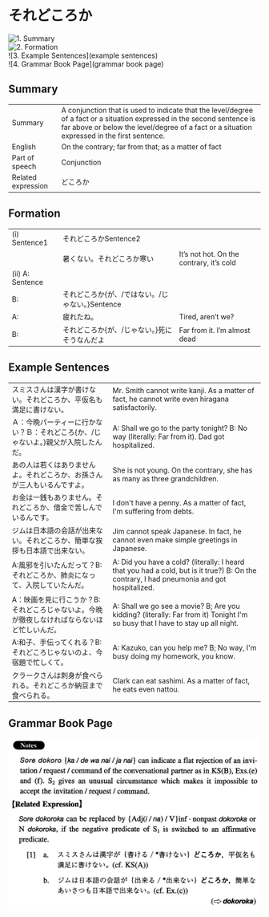 # それどころか

![1. Summary](summary)<br>
![2. Formation](formation)<br>
![3. Example Sentences](example sentences)<br>
![4. Grammar Book Page](grammar book page)<br>


## Summary

<table><tr>   <td>Summary</td>   <td>A conjunction that is used to indicate that the level/degree of a fact or a situation expressed in the second sentence is far above or below the level/degree of a fact or a situation expressed in the first sentence.</td></tr><tr>   <td>English</td>   <td>On the contrary; far from that; as a matter of fact</td></tr><tr>   <td>Part of speech</td>   <td>Conjunction</td></tr><tr>   <td>Related expression</td>   <td>どころか</td></tr></table>

## Formation

<table class="table"><tbody><tr class="tr head"><td class="td"><span class="numbers">(i)</span> <span class="bold">Sentence1</span></td><td class="td"><span class="concept">それどころか</span><span>Sentence2</span></td><td class="td"></td></tr><tr class="tr"><td class="td"></td><td class="td"><span>暑くない。</span><span class="concept">それどころか</span><span>寒い</span></td><td class="td"><span>It’s not hot. On the contrary, it’s cold</span></td></tr><tr class="tr head"><td class="td"><span class="numbers">(ii)</span> <span class="bold">A: Sentence</span></td><td class="td"><span class="concept"></span></td><td class="td"></td></tr><tr class="tr"><td class="td"><span class="bold">B:</span></td><td class="td"><span class="concept">それどころか</span><span>{が、/ではない。/じゃない。}Sentence</span></td><td class="td"></td></tr><tr class="tr"><td class="td"><span class="bold">A:</span></td><td class="td"><span>疲れたね。</span><span class="concept"></span></td><td class="td"><span>Tired, aren’t we?</span></td></tr><tr class="tr"><td class="td"><span class="bold">B:</span></td><td class="td"><span class="concept">それどころか</span><span>{が、/じゃない。}死にそうなんだよ</span></td><td class="td"><span>Far from it. I’m almost dead</span></td></tr></tbody></table>

## Example Sentences

<table><tr>   <td>スミスさんは漢字が書けない。それどころか、平仮名も満足に書けない。</td>   <td>Mr. Smith cannot write kanji. As a matter of fact, he cannot write even hiragana satisfactorily.</td></tr><tr>   <td>Ａ：今晩パーティーに行かない？Ｂ：それどころ{か、/じゃないよ。}親父が入院したんだ。</td>   <td>A: Shall we go to the party tonight? B: No way (literally: Far from it). Dad got hospitalized.</td></tr><tr>   <td>あの人は若くはありませんよ。それどころか、お孫さんが三人もいるんですよ。</td>   <td>She is not young. On the contrary, she has as many as three grandchildren.</td></tr><tr>   <td>お金は一銭もありません。それどころか、借金で苦しんでいるんです。</td>   <td>I don't have a penny. As a matter of fact, I'm suffering from debts.</td></tr><tr>   <td>ジムは日本語の会話が出来ない。それどころか、簡単な挨拶も日本語で出来ない。</td>   <td>Jim cannot speak Japanese. In fact, he cannot even make simple greetings in Japanese.</td></tr><tr>   <td>A:風邪を引いたんだって？B:それどころか、肺炎になって、入院していたんだ。</td>   <td>A: Did you have a cold? (literally: I heard that you had a cold, but is it true?) B: On the contrary, I had pneumonia and got hospitalized.</td></tr><tr>   <td>A：映画を見に行こうか？B:それどころじゃないよ。今晩が徹夜しなければならないほど忙しいんだ。</td>   <td>A: Shall we go see a movie? B; Are you kidding? (literally: Far from it) Tonight I'm so busy that I have to stay up all night.</td></tr><tr>   <td>A:和子、手伝ってくれる？B:それどころじゃないのよ、今宿題で忙しくて。</td>   <td>A: Kazuko, can you help me? B; No way, I'm busy doing my homework, you know.</td></tr><tr>   <td>クラークさんは刺身が食べられる。それどころか納豆まで食べられる。</td>   <td>Clark can eat sashimi. As a matter of fact, he eats even nattou.</td></tr></table>

## Grammar Book Page

![](../img/Intermediateそれどころか.png)

